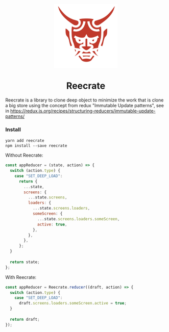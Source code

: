 <div align="center">
  <img align="center" src="./icon.svg" width="200px">
</div>
<p align="center">
  <h1 align="center">Reecrate</h1>
</p>


Reecrate is a library to clone deep object to minimize the work that is clone a big store using the concept from redux "Immutable Update patterns", see in https://redux.js.org/recipes/structuring-reducers/immutable-update-patterns/

### Install

```
yarn add reecrate
npm install --save reecrate
```

Without Reecrate:

```js
const appReducer = (state, action) => {
  switch (action.type) {
    case "SET_DEEP_LOAD":
      return {
        ...state,
        screens: {
          ...state.screens,
          loaders: {
            ...state.screens.loaders,
            someScreen: {
              ...state.screens.loaders.someScreen,
              active: true,
            },
          },
        },
      };
  }

  return state;
};
```

With Reecrate:

```js
const appReducer = Reecrate.reducer((draft, action) => {
  switch (action.type) {
    case "SET_DEEP_LOAD":
      draft.screens.loaders.someScreen.active = true;
  }

  return draft;
});
```
